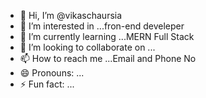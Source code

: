 - 👋 Hi, I’m @vikaschaursia
- 👀 I’m interested in ...fron-end develeper
- 🌱 I’m currently learning ...MERN Full Stack
- 💞️ I’m looking to collaborate on ...
- 📫 How to reach me ...Email and Phone No
- 😄 Pronouns: ...
- ⚡ Fun fact: ...

<!---
vikaschaursia/vikaschaursia is a ✨ special ✨ repository because its `README.md` (this file) appears on your GitHub profile.
You can click the Preview link to take a look at your changes.
--->

